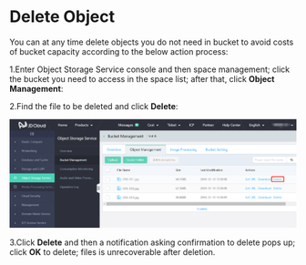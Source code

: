 # Delete Object

You can at any time delete objects you do not need in bucket to avoid costs of bucket capacity according to the below action process:

1.Enter Object Storage Service console and then space management; click the bucket you need to access in the space list; after that, click **Object Management**:

2.Find the file to be deleted and click **Delete**:

![Delete Object](../../../../image/Object-Storage-Service/OSS-051.png)

3.Click **Delete** and then a notification asking confirmation to delete pops up; click **OK** to delete; files is unrecoverable after deletion.
